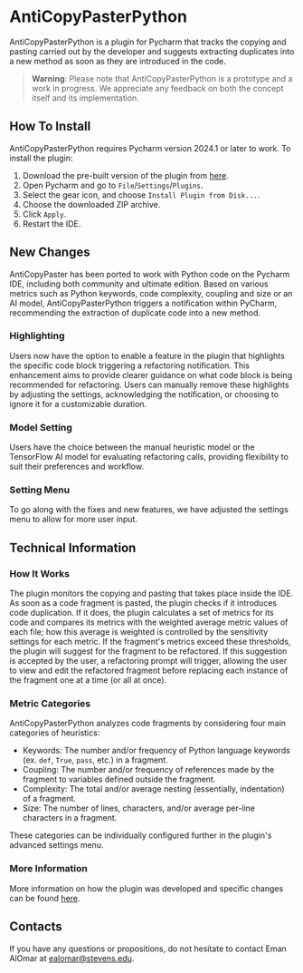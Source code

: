 # AntiCopyPasterPython

AntiCopyPasterPython is a plugin for Pycharm that tracks the copying and pasting carried out by the developer and
suggests extracting duplicates into a new method as soon as they are introduced in the code.

> **Warning**: Please note that AntiCopyPasterPython is a prototype and a work in progress. We appreciate any feedback
> on both the concept itself and its implementation.

## How To Install

AntiCopyPasterPython requires Pycharm version 2024.1 or later to work. To install the plugin:

1. Download the pre-built version of the plugin from 
   [here](https://github.com/SE4AIResearch/AntiCopyPaster_Python_Fall2023/releases).
2. Open Pycharm and go to `File`/`Settings`/`Plugins`.
3. Select the gear icon, and choose `Install Plugin from Disk...`.
4. Choose the downloaded ZIP archive.
5. Click `Apply`.
6. Restart the IDE.

## New Changes

AntiCopyPaster has been ported to work with Python code on the Pycharm IDE, including both community and ultimate edition. Based on various metrics such as Python keywords, code complexity, coupling and size or an AI model, AntiCopyPasterPython triggers a notification within PyCharm, recommending the extraction of duplicate code into a new method. 

### Highlighting

Users now have the option to enable a feature in the plugin that highlights the specific code block triggering a refactoring notification. This enhancement aims to provide clearer guidance on what code block is being recommended for refactoring. Users can manually remove these highlights by adjusting the settings, acknowledging the notification, or choosing to ignore it for a customizable duration. 

### Model Setting

Users have the choice between the manual heuristic model or the TensorFlow AI model for evaluating refactoring calls, providing flexibility to suit their preferences and workflow. 

### Setting Menu

To go along with the fixes and new features, we have adjusted the settings menu to allow for more user input. 

## Technical Information

### How It Works

The plugin monitors the copying and pasting that takes place inside the IDE. As soon as a code fragment is pasted,
the plugin checks if it introduces code duplication. If it does, the plugin calculates a set of metrics for its code
and compares its metrics with the weighted average metric values of each file; how this average is weighted is
controlled by the sensitivity settings for each metric. If the fragment's metrics exceed these thresholds, the plugin
will suggest for the fragment to be refactored. If this suggestion is accepted by the user, a refactoring prompt will
trigger, allowing the user to view and edit the refactored fragment before replacing each instance of the fragment
one at a time (or all at once).

### Metric Categories

AntiCopyPasterPython analyzes code fragments by considering four main categories of heuristics:

* Keywords: The number and/or frequency of Python language keywords (ex. `def`, `True`, `pass`, etc.) in a fragment.
* Coupling: The number and/or frequency of references made by the fragment to variables defined outside the fragment.
* Complexity: The total and/or average nesting (essentially, indentation) of a fragment.
* Size: The number of lines, characters, and/or average per-line characters in a fragment.

These categories can be individually configured further in the plugin's advanced settings menu.

### More Information
More information on how the plugin was developed and specific changes can be found [here](https://se4airesearch.github.io/AntiCopyPaster_Python_Website_Fall2023/index.html).

## Contacts

If you have any questions or propositions, do not hesitate to contact Eman AlOmar at ealomar@stevens.edu.
